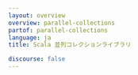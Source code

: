 ```yaml
---
layout: overview
overview: parallel-collections
partof: parallel-collections
language: ja
title: Scala 並列コレクションライブラリ

discourse: false
---
```

